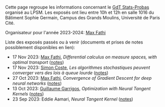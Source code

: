 Cette page regroupe les informations concernant le [GdT Stats-Probas](https://guillaume-garrigos.com/gdt-stats-probas/) organisé au LPSM. Les exposés ont lieu entre 10h et 12h en salle 1016 du Bâtiment Sophie Germain, Campus des Grands Moulins, Université de Paris Cité.

Organisateur pour l'année 2023-2024: [Max Fathi](https://www.normalesup.org/~mfathi/)

Liste des exposés passés ou à venir (documents et prises de notes possiblement disponibles en lien):

- 17 Nov 2023: [Max Fathi](https://www.normalesup.org/~mfathi/), *Differential calculus on measure spaces, with optimal transport* ([notes](https://github.com/Guillaume-Garrigos/gdt-stats-probas/tree/main/talks/20231201))
- 17 Nov 2023: [Simon Coste](https://scoste.fr/), *Les algorithmes stochastiques peuvent converger vers des lois à queue lourde* ([notes](https://github.com/Guillaume-Garrigos/gdt-stats-probas/tree/main/talks/20231117))
- 27 Oct 2023: [Max Fathi](https://www.normalesup.org/~mfathi/), *Convergence of Gradient Descent for deep neural networks* ([notes](https://github.com/Guillaume-Garrigos/gdt-stats-probas/tree/main/talks/20231027))
- 13 Oct 2023: [Guillaume Garrigos](https://guillaume-garrigos.com/), *Optimization with Neural Tangent Kernels* ([notes](https://github.com/Guillaume-Garrigos/gdt-stats-probas/tree/main/talks/20231013))
- 23 Sep 2023: Eddie Aamari, *Neural Tangent Kernel* ([notes](https://github.com/Guillaume-Garrigos/gdt-stats-probas/tree/main/talks/20230929))
